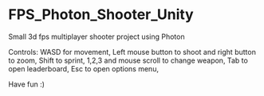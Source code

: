# FPS_Photon_Shooter_Unity
Small 3d fps multiplayer shooter project using Photon

Controls:
WASD for movement,
Left mouse button to shoot and right button to zoom,
Shift to sprint,
1,2,3 and mouse scroll to change weapon,
Tab to open leaderboard,
Esc to open options menu,

Have fun :)
